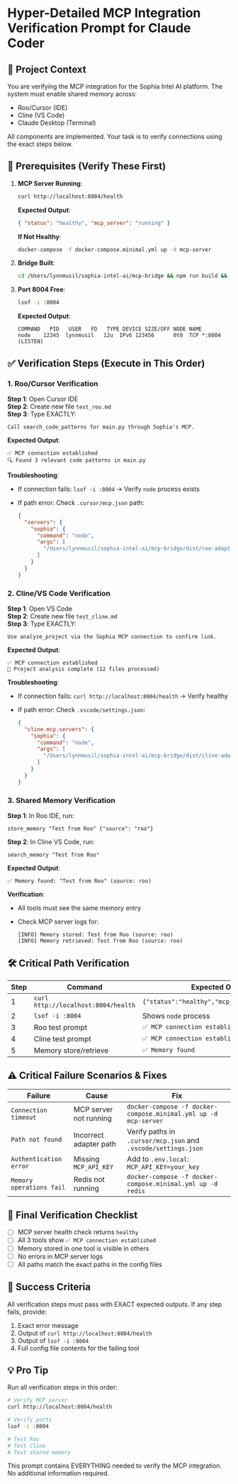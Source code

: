 # Hyper-Detailed MCP Integration Verification Prompt for Claude Coder

## 🚀 Project Context

You are verifying the MCP integration for the Sophia Intel AI platform. The system must enable shared memory across:

- Roo/Cursor (IDE)
- Cline (VS Code)
- Claude Desktop (Terminal)

All components are implemented. Your task is to verify connections using the exact steps below.

## 🔧 Prerequisites (Verify These First)

1. **MCP Server Running**:

   ```bash
   curl http://localhost:8004/health
   ```

   **Expected Output**:

   ```json
   { "status": "healthy", "mcp_server": "running" }
   ```

   **If Not Healthy**:

   ```bash
   docker-compose -f docker-compose.minimal.yml up -d mcp-server
   ```

2. **Bridge Built**:

   ```bash
   cd /Users/lynnmusil/sophia-intel-ai/mcp-bridge && npm run build && cd -
   ```

3. **Port 8004 Free**:

   ```bash
   lsof -i :8004
   ```

   **Expected Output**:

   ```
   COMMAND   PID   USER   FD   TYPE DEVICE SIZE/OFF NODE NAME
   node    12345  lynnmusil   12u  IPv6 123456      0t0  TCP *:8004 (LISTEN)
   ```

## ✅ Verification Steps (Execute in This Order)

### 1. Roo/Cursor Verification

**Step 1**: Open Cursor IDE  
**Step 2**: Create new file `test_roo.md`  
**Step 3**: Type EXACTLY:

```
Call search_code_patterns for main.py through Sophia's MCP.
```

**Expected Output**:

```
✅ MCP connection established
🔍 Found 3 relevant code patterns in main.py
```

**Troubleshooting**:

- If connection fails: `lsof -i :8004` → Verify `node` process exists
- If path error: Check `.cursor/mcp.json` path:

  ```json
  {
    "servers": {
      "sophia": {
        "command": "node",
        "args": [
          "/Users/lynnmusil/sophia-intel-ai/mcp-bridge/dist/roo-adapter.js"
        ]
      }
    }
  }
  ```

### 2. Cline/VS Code Verification

**Step 1**: Open VS Code  
**Step 2**: Create new file `test_cline.md`  
**Step 3**: Type EXACTLY:

```
Use analyze_project via the Sophia MCP connection to confirm link.
```

**Expected Output**:

```
✅ MCP connection established
📁 Project analysis complete (12 files processed)
```

**Troubleshooting**:

- If connection fails: `curl http://localhost:8004/health` → Verify healthy
- If path error: Check `.vscode/settings.json`:

  ```json
  {
    "cline.mcp.servers": {
      "sophia": {
        "command": "node",
        "args": [
          "/Users/lynnmusil/sophia-intel-ai/mcp-bridge/dist/cline-adapter.js"
        ]
      }
    }
  }
  ```

### 3. Shared Memory Verification

**Step 1**: In Roo IDE, run:

```
store_memory "Test from Roo" {"source": "roo"}
```

**Step 2**: In Cline VS Code, run:

```
search_memory "Test from Roo"
```

**Expected Output**:

```
✅ Memory found: "Test from Roo" (source: roo)
```

**Verification**:

- All tools must see the same memory entry
- Check MCP server logs for:

  ```
  [INFO] Memory stored: Test from Roo (source: roo)
  [INFO] Memory retrieved: Test from Roo (source: roo)
  ```

## 🛠️ Critical Path Verification

| Step | Command                             | Expected Output                               | Success |
| ---- | ----------------------------------- | --------------------------------------------- | ------- |
| 1    | `curl http://localhost:8004/health` | `{"status":"healthy","mcp_server":"running"}` | ✅      |
| 2    | `lsof -i :8004`                     | Shows `node` process                          | ✅      |
| 3    | Roo test prompt                     | `✅ MCP connection established`               | ✅      |
| 4    | Cline test prompt                   | `✅ MCP connection established`               | ✅      |
| 5    | Memory store/retrieve               | `✅ Memory found`                             | ✅      |

## ⚠️ Critical Failure Scenarios & Fixes

| Failure                  | Cause                  | Fix                                                             |
| ------------------------ | ---------------------- | --------------------------------------------------------------- |
| `Connection timeout`     | MCP server not running | `docker-compose -f docker-compose.minimal.yml up -d mcp-server` |
| `Path not found`         | Incorrect adapter path | Verify paths in `.cursor/mcp.json` and `.vscode/settings.json`  |
| `Authentication error`   | Missing `MCP_API_KEY`  | Add to `.env.local`: `MCP_API_KEY=your_key`                     |
| `Memory operations fail` | Redis not running      | `docker-compose -f docker-compose.minimal.yml up -d redis`      |

## 📌 Final Verification Checklist

- [ ] MCP server health check returns `healthy`
- [ ] All 3 tools show `✅ MCP connection established`
- [ ] Memory stored in one tool is visible in others
- [ ] No errors in MCP server logs
- [ ] All paths match the exact paths in the config files

## 🎯 Success Criteria

All verification steps must pass with EXACT expected outputs. If any step fails, provide:

1. Exact error message
2. Output of `curl http://localhost:8004/health`
3. Output of `lsof -i :8004`
4. Full config file contents for the failing tool

## 💡 Pro Tip

Run all verification steps in this order:

```bash
# Verify MCP server
curl http://localhost:8004/health

# Verify ports
lsof -i :8004

# Test Roo
# Test Cline
# Test shared memory
```

This prompt contains EVERYTHING needed to verify the MCP integration. No additional information required.
